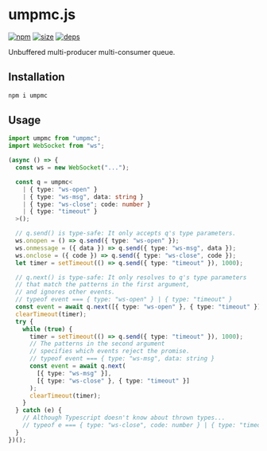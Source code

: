 # umpmc.js
[![npm](https://img.shields.io/npm/v/umpmc.svg)](https://www.npmjs.org/package/umpmc)
[![size](https://img.shields.io/bundlephobia/minzip/umpmc.svg)](https://bundlephobia.com)
[![deps](https://david-dm.org/rliang/umpmc/status.svg)](https://david-dm.org/rliang/umpmc)

Unbuffered multi-producer multi-consumer queue.

## Installation

```sh
npm i umpmc
```

## Usage

```ts
import umpmc from "umpmc";
import WebSocket from "ws";

(async () => {
  const ws = new WebSocket("...");

  const q = umpmc<
    | { type: "ws-open" }
    | { type: "ws-msg", data: string }
    | { type: "ws-close"; code: number }
    | { type: "timeout" }
  >();

  // q.send() is type-safe: It only accepts q's type parameters.
  ws.onopen = () => q.send({ type: "ws-open" });
  ws.onmessage = ({ data }) => q.send({ type: "ws-msg", data });
  ws.onclose = ({ code }) => q.send({ type: "ws-close", code });
  let timer = setTimeout(() => q.send({ type: "timeout" }), 1000);

  // q.next() is type-safe: It only resolves to q's type parameters
  // that match the patterns in the first argument,
  // and ignores other events.
  // typeof event === { type: "ws-open" } | { type: "timeout" }
  const event = await q.next([{ type: "ws-open" }, { type: "timeout" }]);
  clearTimeout(timer);
  try {
    while (true) {
      timer = setTimeout(() => q.send({ type: "timeout" }), 1000);
      // The patterns in the second argument
      // specifies which events reject the promise.
      // typeof event === { type: "ws-msg", data: string }
      const event = await q.next(
        [{ type: "ws-msg" }],
        [{ type: "ws-close" }, { type: "timeout" }]
      );
      clearTimeout(timer);
    }
  } catch (e) {
    // Although Typescript doesn't know about thrown types...
    // typeof e === { type: "ws-close", code: number } | { type: "timeout" }
  }
})();
```
